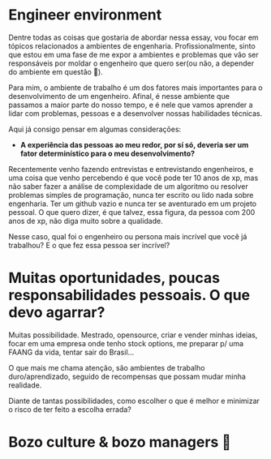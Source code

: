 # Engineer environment

Dentre todas as coisas que gostaria de abordar nessa essay, vou focar em tópicos relacionados a ambientes de engenharia. Profissionalmente, sinto que estou em uma fase de me expor a ambientes e problemas que vão ser responsáveis por moldar o engenheiro que quero ser(ou não, a depender do ambiente em questão 🤔).

Para mim, o ambiente de trabalho é um dos fatores mais importantes para o desenvolvimento de um engenheiro. Afinal, é nesse ambiente que passamos a maior parte do nosso tempo, e é nele que vamos aprender a lidar com problemas, pessoas e a desenvolver nossas habilidades técnicas.

Aqui já consigo pensar em algumas considerações:

*  **A experiência das pessoas ao meu redor, por sí só, deveria ser um fator determinístico para o meu desenvolvimento?**

Recentemente venho fazendo entrevistas e entrevistando engenheiros, e uma coisa que venho percebendo é que você pode ter 10 anos de xp, mas não saber fazer a análise de complexidade de um algoritmo ou resolver problemas simples de programação, nunca ter escrito ou lido nada sobre engenharia. Ter um github vazio e nunca ter se aventurado em um projeto pessoal. O que quero dizer, é que talvez, essa figura, da pessoa com 200 anos de xp, não diga muito sobre a qualidade.

Nesse caso, qual foi o engenheiro ou persona mais incrível que você já trabalhou? E o que fez essa pessoa ser incrível?

# Muitas oportunidades, poucas responsabilidades pessoais. O que devo agarrar?

Muitas possibilidade. Mestrado, opensource, criar e vender minhas ideias, focar em uma empresa onde tenho stock options, me preparar p/ uma FAANG da vida, tentar sair do Brasil...

O que mais me chama atenção, são ambientes de trabalho duro/aprendizado, seguido de recompensas que possam mudar minha realidade.

Diante de tantas possibilidades, como escolher o que é melhor e minimizar o risco de ter feito a escolha errada?

# Bozo culture & bozo managers 🤡

